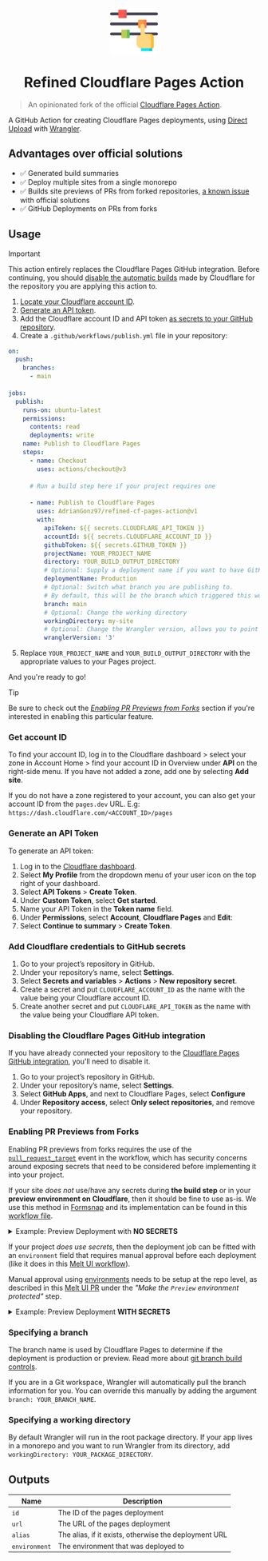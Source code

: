 <p align="center">
 <img align="center" src="https://raw.githubusercontent.com/AdrianGonz97/cf-pages-action/main/.github/assets/icon.png" height="96" />
 <h1 align="center">Refined Cloudflare Pages Action</h1>
</p>

> An opinionated fork of the official [Cloudflare Pages Action](https://github.com/cloudflare/pages-action).

A GitHub Action for creating Cloudflare Pages deployments, using [Direct Upload](https://developers.cloudflare.com/pages/platform/direct-upload/) with [Wrangler](https://developers.cloudflare.com/pages/platform/direct-upload/#wrangler-cli).

## Advantages over official solutions

- ✅ Generated build summaries
- ✅ Deploy multiple sites from a single monorepo
- ✅ Builds site previews of PRs from forked repositories, [a known issue](https://developers.cloudflare.com/pages/platform/known-issues/#builds-and-deployment) with official solutions
- ✅ GitHub Deployments on PRs from forks

## Usage

> [!IMPORTANT]
> This action entirely replaces the Cloudflare Pages GitHub integration. Before continuing, you should [disable the automatic builds](#disabling-the-cloudflare-pages-github-integration) made by Cloudflare for the repository you are applying this action to.

1. [Locate your Cloudflare account ID](#get-account-id).
2. [Generate an API token](#generate-an-api-token).
3. Add the Cloudflare account ID and API token [as secrets to your GitHub repository](#add-cloudflare-credentials-to-github-secrets).
4. Create a `.github/workflows/publish.yml` file in your repository:

```yml
on:
  push:
    branches:
      - main

jobs:
  publish:
    runs-on: ubuntu-latest
    permissions:
      contents: read
      deployments: write
    name: Publish to Cloudflare Pages
    steps:
      - name: Checkout
        uses: actions/checkout@v3

      # Run a build step here if your project requires one

      - name: Publish to Cloudflare Pages
        uses: AdrianGonz97/refined-cf-pages-action@v1
        with:
          apiToken: ${{ secrets.CLOUDFLARE_API_TOKEN }}
          accountId: ${{ secrets.CLOUDFLARE_ACCOUNT_ID }}
          githubToken: ${{ secrets.GITHUB_TOKEN }}
          projectName: YOUR_PROJECT_NAME
          directory: YOUR_BUILD_OUTPUT_DIRECTORY
          # Optional: Supply a deployment name if you want to have GitHub Deployments triggered
          deploymentName: Production
          # Optional: Switch what branch you are publishing to.
          # By default, this will be the branch which triggered this workflow
          branch: main
          # Optional: Change the working directory
          workingDirectory: my-site
          # Optional: Change the Wrangler version, allows you to point to a specific version or a tag such as `beta`
          wranglerVersion: '3'
```

5. Replace `YOUR_PROJECT_NAME` and `YOUR_BUILD_OUTPUT_DIRECTORY` with the appropriate values to your Pages project.

And you're ready to go!

> [!TIP]
> Be sure to check out the [_Enabling PR Previews from Forks_](#enabling-pr-previews-from-forks) section if you're interested in enabling this particular feature.

### Get account ID

To find your account ID, log in to the Cloudflare dashboard > select your zone in Account Home > find your account ID in Overview under **API** on the right-side menu. If you have not added a zone, add one by selecting **Add site**.

If you do not have a zone registered to your account, you can also get your account ID from the `pages.dev` URL. E.g: `https://dash.cloudflare.com/<ACCOUNT_ID>/pages`

### Generate an API Token

To generate an API token:

1. Log in to the [Cloudflare dashboard](https://dash.cloudflare.com).
1. Select **My Profile** from the dropdown menu of your user icon on the top right of your dashboard.
1. Select **API Tokens** > **Create Token**.
1. Under **Custom Token**, select **Get started**.
1. Name your API Token in the **Token name** field.
1. Under **Permissions**, select **Account**, **Cloudflare Pages** and **Edit**:
1. Select **Continue to summary** > **Create Token**.

### Add Cloudflare credentials to GitHub secrets

1. Go to your project’s repository in GitHub.
1. Under your repository’s name, select **Settings**.
1. Select **Secrets and variables** > **Actions** > **New repository secret**.
1. Create a secret and put `CLOUDFLARE_ACCOUNT_ID` as the name with the value being your Cloudflare account ID.
1. Create another secret and put `CLOUDFLARE_API_TOKEN` as the name with the value being your Cloudflare API token.

### Disabling the Cloudflare Pages GitHub integration

If you have already connected your repository to the [Cloudflare Pages GitHub integration](https://developers.cloudflare.com/pages/configuration/git-integration/), you'll need to disable it.

1. Go to your project’s repository in GitHub.
1. Under your repository’s name, select **Settings**.
1. Select **GitHub Apps**, and next to Cloudflare Pages, select **Configure**
1. Under **Repository access**, select **Only select repositories**, and remove your repository.

### Enabling PR Previews from Forks

Enabling PR previews from forks requires the use of the [`pull_request_target`](https://docs.github.com/en/actions/using-workflows/events-that-trigger-workflows#pull_request_target) event in the workflow, which has security concerns around exposing secrets that need to be considered before implementing it into your project.

If your site _does not_ use/have any secrets during **the build step** or in your **preview environment on Cloudflare**, then it should be fine to use as-is. We use this method in [Formsnap](https://github.com/svecosystem/formsnap) and its implementation can be found in this [workflow file](https://github.com/svecosystem/formsnap/blob/main/.github/workflows/docs-preview.yml).

<details><summary>Example: Preview Deployment with <b>NO SECRETS</b></summary>
<p>

```yaml
name: Preview Deployment
on:
  pull_request_target:

jobs:
  deploy-preview:
    runs-on: ubuntu-latest
    permissions:
      contents: read
      pull-requests: write
      deployments: write
    name: Deploy Preview to Cloudflare Pages
    steps:
      - name: Checkout
        uses: actions/checkout@v3
        with:
          ref: ${{ github.event.pull_request.head.ref }}
          repository: ${{ github.event.pull_request.head.repo.full_name }}

      # Run your install/build steps here

      - name: Deploy to Cloudflare Pages
        uses: AdrianGonz97/refined-cf-pages-action@v1
        with:
          apiToken: ${{ secrets.CLOUDFLARE_API_TOKEN }}
          accountId: ${{ secrets.CLOUDFLARE_ACCOUNT_ID }}
          githubToken: ${{ secrets.GITHUB_TOKEN }}
          projectName: YOUR_PROJECT_NAME
          directory: YOUR_BUILD_OUTPUT_DIRECTORY
          deploymentName: Preview
```

</p>
</details>

If your project _does use secrets_, then the deployment job can be fitted with an `environment` field that requires manual approval before each deployment (like it does in this [Melt UI workflow](https://github.com/melt-ui/melt-ui/blob/develop/.github/workflows/preview.yml)).

Manual approval using [environments](https://docs.github.com/en/actions/deployment/targeting-different-environments/using-environments-for-deployment) needs to be setup at the repo level, as described in this [Melt UI PR](https://github.com/melt-ui/melt-ui/pull/899) under the _"Make the `Preview` environment protected"_ step.

<details><summary>Example: Preview Deployment <b>WITH SECRETS</b></summary>
<p>

```yaml
name: Preview Deployment
on:
  pull_request_target:

jobs:
  deploy-preview:
    environment: Preview # The name of the environment that requires manual approval before each deployment
    runs-on: ubuntu-latest
    permissions:
      contents: read
      pull-requests: write
      deployments: write
    name: Deploy Preview to Cloudflare Pages
    steps:
      - uses: actions/checkout@v3
        with:
          ref: ${{ github.event.pull_request.head.ref }}
          repository: ${{ github.event.pull_request.head.repo.full_name }}

      # Run your install/build steps here

      - name: Build site
        run: pnpm build
        env:
          SOME_SECRET: 'foo' # Uses some secret during build!

      - name: Deploy to Cloudflare Pages
        uses: AdrianGonz97/refined-cf-pages-action@v1
        with:
          apiToken: ${{ secrets.CLOUDFLARE_API_TOKEN }}
          accountId: ${{ secrets.CLOUDFLARE_ACCOUNT_ID }}
          githubToken: ${{ secrets.GITHUB_TOKEN }}
          projectName: YOUR_PROJECT_NAME
          directory: YOUR_BUILD_OUTPUT_DIRECTORY
          deploymentName: Preview
```

</p>
</details>

### Specifying a branch

The branch name is used by Cloudflare Pages to determine if the deployment is production or preview. Read more about
[git branch build controls](https://developers.cloudflare.com/pages/platform/branch-build-controls/#branch-build-controls).

If you are in a Git workspace, Wrangler will automatically pull the branch information for you. You can override this
manually by adding the argument `branch: YOUR_BRANCH_NAME`.

### Specifying a working directory

By default Wrangler will run in the root package directory. If your app lives in a monorepo and you want to run Wrangler from its directory, add `workingDirectory: YOUR_PACKAGE_DIRECTORY`.

## Outputs

| Name          | Description                                           |
| ------------- | ----------------------------------------------------- |
| `id`          | The ID of the pages deployment                        |
| `url`         | The URL of the pages deployment                       |
| `alias`       | The alias, if it exists, otherwise the deployment URL |
| `environment` | The environment that was deployed to                  |
